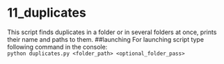 # 11_duplicates
This script finds duplicates in a folder or in several folders at once, prints their name and paths to them.
##launching
For launching script type following command in the console:  
`python duplicates.py <folder_path> <optional_folder_pass>`



